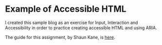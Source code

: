 # Example of Accessible HTML

I created this sample blog as an exercise for Input, Interaction and Accessibility in order to practice creating accessible HTML and using ARIA.

The guide for this assignment, by Shaun Kane, is [here](https://shaunkane.github.io/csci4849-spring2018/a4-web/).
